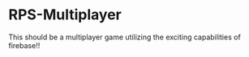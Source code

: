 # RPS-Multiplayer
This should be a multiplayer game utilizing the exciting capabilities of firebase!!
